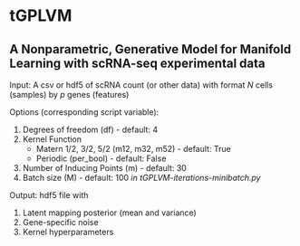 # tGPLVM
## A Nonparametric, Generative Model for Manifold Learning with scRNA-seq experimental data

Input: A csv or hdf5 of scRNA count (or other data) with format *N* cells (samples) by *p* genes (features)

Options (corresponding script variable):
1. Degrees of freedom (df) - default: 4
2. Kernel Function
    + Matern 1/2, 3/2, 5/2 (m12, m32, m52) - default: True
    + Periodic (per_bool) - default: False
3. Number of Inducing Points (m) - default: 30
4. Batch size (M) - default: 100 *in tGPLVM-iterations-minibatch.py*

Output: hdf5 file with
1. Latent mapping posterior (mean and variance)
2. Gene-specific noise
3. Kernel hyperparameters

